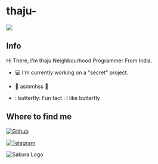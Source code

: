 # thaju-

<img src="https://i.ibb.co/xf0ht6z/shutterstock-753972046-350x233.jpg">

## Info

Hi There, I'm thaju Neighbourhood Programmer From India.

- :computer: I'm currently working on a "secret" project.

- :school: asmmhss 💪

- : butterfly: Fun fact : I like butterfly

## Where to find me

[![Github](https://img.shields.io/badge/-instagram-181717?style=for-the-badge&logo=Instagram&logoColor=red)](https://instagram/_.thaju____)

[![Telegram](https://img.shields.io/badge/Telegram-2CA5E0?style=for-the-badge&logo=telegram&logoColor=white)](https://t.me/armiy_v)






<p align="left">

  <img src="https://telegra.ph/file/5d3299b77ee006306be56.jpg" alt="Sakura Logo">

</p>
